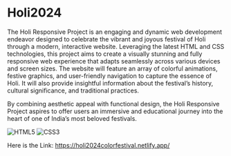 # Holi2024

The Holi Responsive Project is an engaging and dynamic web development endeavor designed to celebrate the vibrant and joyous festival of Holi through a modern, interactive website. Leveraging the latest HTML and CSS technologies, this project aims to create a visually stunning and fully responsive web experience that adapts seamlessly across various devices and screen sizes. The website will feature an array of colorful animations, festive graphics, and user-friendly navigation to capture the essence of Holi. It will also provide insightful information about the festival’s history, cultural significance, and traditional practices. 

By combining aesthetic appeal with functional design, the Holi Responsive Project aspires to offer users an immersive and educational journey into the heart of one of India’s most beloved festivals.

![HTML5](https://img.shields.io/badge/-HTML5-E34F26?style=flat&logo=html5&logoColor=white)
![CSS3](https://img.shields.io/badge/-CSS3-1572B6?style=flat&logo=css3&logoColor=white)

Here is the Link: https://holi2024colorfestival.netlify.app/






